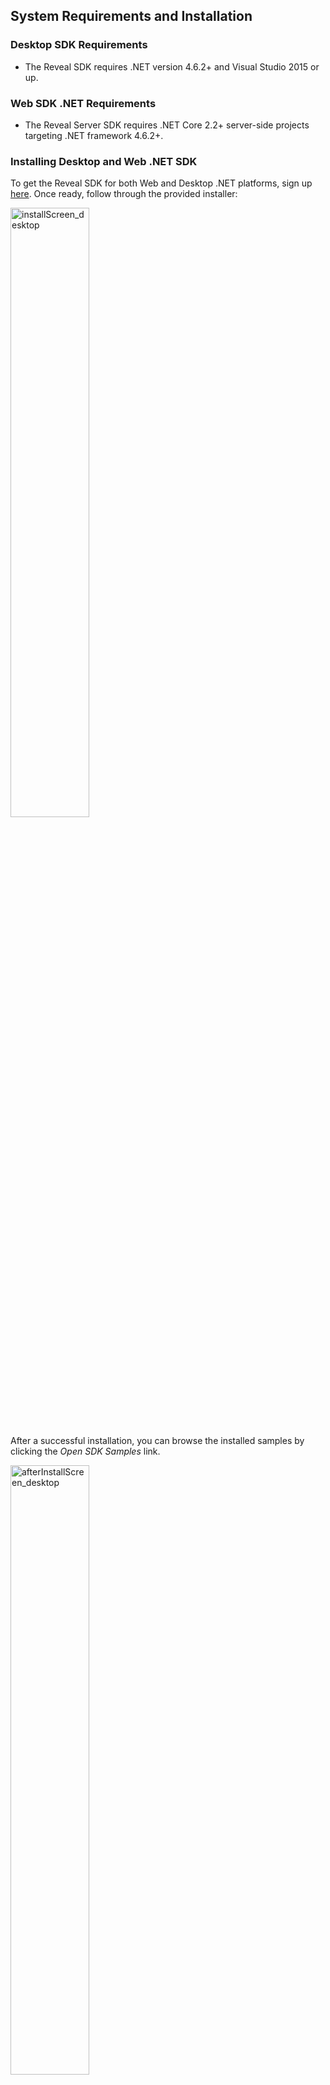 ## System Requirements and Installation

### Desktop SDK Requirements

- The Reveal SDK requires .NET version 4.6.2+ and Visual Studio 2015 or up.

### Web SDK .NET Requirements

- The Reveal Server SDK requires .NET Core 2.2+ server-side projects
targeting .NET framework 4.6.2+.

### Installing Desktop and Web .NET SDK

To get the Reveal SDK for both Web and Desktop .NET platforms, sign up [here](https://www.revealbi.io/#download-sdk).
Once ready, follow through the provided installer:

<img src="images/installScreen_desktop.png" alt="installScreen_desktop" width="50%"/>

After a successful installation, you can browse the installed samples by clicking the *Open SDK Samples* link.

<img src="images/afterInstallScreen_desktop.png" alt="afterInstallScreen_desktop" width="50%"/>

#### Samples

In case you missed the samples link, you can find them in
“%public%\\Documents\\Infragistics\\Reveal\\SDK\\”.

In this location you will find a solution file (Reveal.Sdk.Samples.sln). This project combines all Web, WPF, and WinForms samples.

For Web you need to restore the node packages in order to run the samples with IIS and change the StartUp project. To restore, just right click the solution in the Solution Explorer and select Restore packages.


### Web SDK JAVA Requirements
- [Java SDK](https://www.oracle.com/java/technologies/javase-downloads.html) 11.0.10 and up recommended.
- [Maven](https://maven.apache.org/download.cgi) 3.6.3 and up recommended
 
### Installing JAVA SDK
You can get the **JAVA Server SDK** from [here](https://link) **>>>>/ADD THE LINK/**. Just download the ZIP file and install whenever you want.

In addition, you can get the **UpMedia samples** that illustrate how to use the JAVA SDK, from GitHub [here](https://github.com/RevealBi/sdk-samples-java).

For details about how to run the UpMedia samples, please follow this [**link**](#running-upmedia-samples.md).

